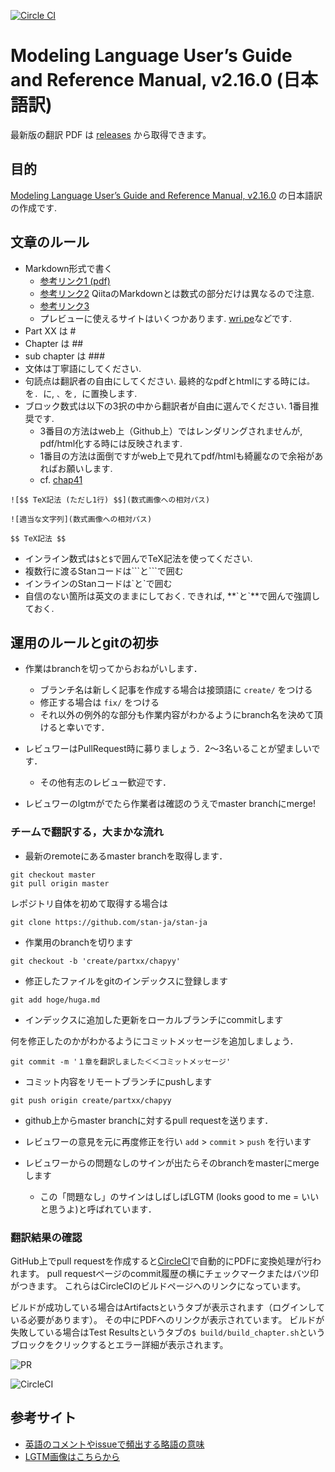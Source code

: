 [![Circle CI](https://circleci.com/gh/stan-ja/stan-ja.svg?style=svg)](https://circleci.com/gh/stan-ja/stan-ja)

# Modeling Language User’s Guide and Reference Manual, v2.16.0 (日本語訳)

最新版の翻訳 PDF は [releases](https://github.com/stan-ja/stan-ja/releases) から取得できます。

## 目的
[Modeling Language User’s Guide and Reference Manual, v2.16.0](https://github.com/stan-dev/stan/releases/download/v2.16.0/stan-reference-2.16.0.pdf) の日本語訳の作成です.

## 文章のルール
* Markdown形式で書く
  * [参考リンク1 (pdf)](http://packetlife.net/media/library/16/Markdown.pdf)
  * [参考リンク2](http://qiita.com/Qiita/items/c686397e4a0f4f11683d) QiitaのMarkdownとは数式の部分だけは異なるので注意.
  * [参考リンク3](https://github.com/adam-p/markdown-here/wiki/Markdown-Cheatsheet)
  * プレビューに使えるサイトはいくつかあります. [wri.pe](https://wri.pe/)などです.
* Part XX は #
* Chapter は ##
* sub chapter は ###
* 文体は丁寧語にしてください.
* 句読点は翻訳者の自由にしてください. 最終的なpdfとhtmlにする時には`。`を`. `に, `、`を`, `に置換します.
* ブロック数式は以下の3択の中から翻訳者が自由に選んでください. 1番目推奨です.
  * 3番目の方法はweb上（Github上）ではレンダリングされませんが, pdf/html化する時には反映されます.
  * 1番目の方法は面倒ですがweb上で見れてpdf/htmlも綺麗なので余裕があればお願いします.
  * cf. [chap41](https://github.com/stan-ja/stan-ja/blob/master/part07/chap41/chap41.md)

```
![$$ TeX記法 (ただし1行) $$](数式画像への相対パス)
```

```
![適当な文字列](数式画像への相対パス)
```

```
$$ TeX記法 $$
```

* インライン数式は`$`と`$`で囲んでTeX記法を使ってください.
* 複数行に渡るStanコードは\`\`\`と\`\`\`で囲む
* インラインのStanコードは\`と\`で囲む
* 自信のない箇所は英文のままにしておく. できれば, \*\*\`と\`\*\*で囲んで強調しておく.



## 運用のルールとgitの初歩

* 作業はbranchを切ってからおねがいします．
	* ブランチ名は新しく記事を作成する場合は接頭語に `create/` をつける
	* 修正する場合は `fix/` をつける
	* それ以外の例外的な部分も作業内容がわかるようにbranch名を決めて頂けると幸いです．

* レビュワーはPullRequest時に募りましょう．2～3名いることが望ましいです．
	* その他有志のレビュー歓迎です．
* レビュワーのlgtmがでたら作業者は確認のうえでmaster branchにmerge!



### チームで翻訳する，大まかな流れ
* 最新のremoteにあるmaster branchを取得します．

```
git checkout master
git pull origin master
```

レポジトリ自体を初めて取得する場合は

```
git clone https://github.com/stan-ja/stan-ja
```

* 作業用のbranchを切ります

```
git checkout -b 'create/partxx/chapyy'
```

* 修正したファイルをgitのインデックスに登録します

```
git add hoge/huga.md
```

* インデックスに追加した更新をローカルブランチにcommitします

何を修正したのかがわかるようにコミットメッセージを追加しましょう．
```
git commit -m '１章を翻訳しました＜＜コミットメッセージ'
```

* コミット内容をリモートブランチにpushします

```
git push origin create/partxx/chapyy
```

* github上からmaster branchに対するpull requestを送ります．

* レビュワーの意見を元に再度修正を行い `add` > `commit` > `push` を行います

* レビュワーからの問題なしのサインが出たらそのbranchをmasterにmergeします
	* この「問題なし」のサインはしばしばLGTM (looks good to me = いいと思うよ)と呼ばれています．


### 翻訳結果の確認

GitHub上でpull requestを作成すると[CircleCI](https://circleci.com/)で自動的にPDFに変換処理が行われます。
pull requestページのcommit履歴の横にチェックマークまたはバツ印がつきます。
これらはCircleCIのビルドページへのリンクになっています。

ビルドが成功している場合はArtifactsというタブが表示されます（ログインしている必要があります）。
その中にPDFへのリンクが表示されています。
ビルドが失敗している場合はTest Resultsというタブの`$ build/build_chapter.sh`というブロックをクリックするとエラー詳細が表示されます。

![PR](img/pr.png)

![CircleCI](img/circleci.png)

## 参考サイト

* [英語のコメントやissueで頻出する略語の意味](http://qiita.com/uasi/items/86c3a09d17792ab62dfe)
* [LGTM画像はこちらから](http://www.lgtm.in/)


